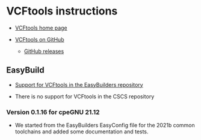 # VCFtools instructions

-   [VCFtools home page](https://vcftools.github.io/index.html)

-   [VCFtools on GitHub](https://github.com/vcftools/vcftools)

    -   [GitHub releases](https://github.com/vcftools/vcftools/releases)

## EasyBuild

-   [Support for VCFtools in the EasyBuilders repository]()

-   There is no support for VCFtools in the CSCS repository


### Version 0.1.16 for cpeGNU 21.12

-   We started from the EasyBuilders EasyConfig file for the 2021b
    common toolchains and added some documentation and tests.
